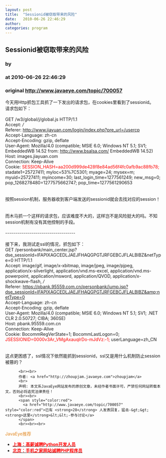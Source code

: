 ```yaml
---
layout: post
title:  "Sessionid被窃取带来的风险"
date:   2010-06-26 22:46:29
author: 
categories: program
---
```


## Sessionid被窃取带来的风险
### by 
### at 2010-06-26 22:46:29
### original <http://www.javaeye.com/topic/700057>

今天用Http抓包工具抓了一下发出的请求包，在cookies里看到了sessionid。
<br>请求包如下：
<br>
<br>GET /w3/global/j/global.js HTTP/1.1
<br>Accept: */*
<br>Referer: http://www.jiayuan.com/login/index.php?pre_url=/usercp
<br>Accept-Language: zh-cn
<br>Accept-Encoding: gzip, deflate
<br>User-Agent: Mozilla/4.0 (compatible; MSIE 6.0; Windows NT 5.1; SV1; EmbeddedWB 14.52 from: http://www.bsalsa.com/ EmbeddedWB 14.52)
<br>Host: images.jiayuan.com
<br>Connection: Keep-Alive
<br>Cookie: <span style="color:red">SESSION_HASH=aa200d999de428f8e84ad56f4fc0afb9ac88fb78; </span>stadate1=25727411; myloc=53%7C5301; myage=24; mysex=m; myuid=25727411; myincome=30; last_login_time=1277561249; new_msg=0; pop_1268278480=1277575662747; pop_time=1277561290653
<br>
<br>
<br>按照session机制，服务器收到客户端发送的sessionid就会去找对应的session！
<br>
<br>
<br>而木马抓一个这样的请求包，应该难度不大的，这样岂不是风险挺大的吗。不知session机制有没有其他控制的手段。
<br>
<br>-----------------------------------
<br>
<br>接下来，我测试走ssl的情况，抓包如下：
<br>GET /personbank/main_center.jsp?dse_sessionId=IFAPIXAGCEDLJAEJFHAQGPGTJRFGEBCJFLALBIBZ&amp;netType=0 HTTP/1.1
<br>Accept: image/gif, image/x-xbitmap, image/jpeg, image/pjpeg, application/x-silverlight, application/vnd.ms-excel, application/vnd.ms-powerpoint, application/msword, application/QVOD, application/x-shockwave-flash, */*
<br>Referer: https://pbank.95559.com.cn/personbank/jump.jsp?dse_sessionId=IFAPIXAGCEDLJAEJFHAQGPGTJRFGEBCJFLALBIBZ&amp;netType=0
<br>Accept-Language: zh-cn
<br>Accept-Encoding: gzip, deflate
<br>User-Agent: Mozilla/4.0 (compatible; MSIE 6.0; Windows NT 5.1; SV1; .NET CLR 2.0.50727; CIBA; 360SE)
<br>Host: pbank.95559.com.cn
<br>Connection: Keep-Alive
<br>Cookie: BocommRegVerState=1; BocommLastLogon=0; <span style="color:red">JSESSIONID=0000v3Ar_VMgAxauqlrDo-mJdVz:-1;</span> userLanguage=zh_CN
<br>
<br>
<br>这点更困惑了，ssl情况下依然能抓到sessionid，ssl又是用什么机制防止session被篡的？
<br>
          
          <br><br>
          作者: <a href="http://zhoupjam.javaeye.com">zhoupjam</a> 
          <br>
          声明: 本文系JavaEye网站发布的原创文章，未经作者书面许可，严禁任何网站转载本文，否则必将追究法律责任！
          <br><br>
          <span style="color:red">
            <a href="http://www.javaeye.com/topic/700057" style="color:red">已有 <strong>28</strong> 人发表回复，猛击-&gt;&gt;<strong>这里</strong>&lt;&lt;-参与讨论</a>
          </span>
          <br><br><br>
<span style="color:#e28822">JavaEye推荐</span>
<br>
<ul><li><a href="http://www.iteye.com/clicks/138"><span style="color:red;font-weight:bold">上海：高薪诚聘Python开发人员</span></a></li><li><a href="http://www.iteye.com/clicks/269"><span style="color:red;font-weight:bold">北京：手机之家网站诚聘PHP程序员</span></a></li></ul>
<br><br><br>